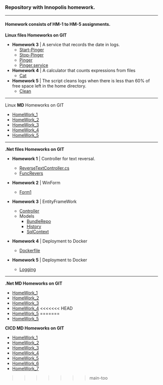 ### Repository with __Innopolis__ homework.
___

#### Homework consists of HM-1 to HM-5 assignments.

**Linux files Homeworks on GIT**

* __Homework 3__ | A service that records the date in logs.
  * [Start-Pinger](https://github.com/AyuBBlack/Devops/blob/main/Linux/start-pinger.sh)
  * [Stop-Pinger](https://github.com/AyuBBlack/Devops/blob/main/Linux/stop-pinger.sh)
  * [Pinger](https://github.com/AyuBBlack/Devops/blob/main/Linux/pinger.sh)
  * [Pinger.service](https://github.com/AyuBBlack/Devops/blob/main/Linux/pinger.service)
* __Homework 4__ | A calculator that counts expressions from files
  * [Cat](https://github.com/AyuBBlack/Devops/blob/main/Linux/cat.sh)
* __Homework 5__ | The script cleans logs when there is less than 60% of free space left in the home directory.
  * [Clean](https://github.com/AyuBBlack/Devops/blob/main/Linux/clean.sh)

___

Linux **MD** Homeworks on GIT

* [HomeWork_1](https://github.com/AyuBBlack/Devops/blob/main/Linux/HomeWorks/HM_1.md)
* [HomeWork_2](https://github.com/AyuBBlack/Devops/blob/main/Linux/HomeWorks/HM_2.md)
* [HomeWork_3](https://github.com/AyuBBlack/Devops/blob/main/Linux/HomeWorks/HM_3.md)
* [HomeWork_4](https://github.com/AyuBBlack/Devops/blob/main/Linux/HomeWorks/HM_4.md)
* [HomeWork_5](https://github.com/AyuBBlack/Devops/blob/main/Linux/HomeWorks/HM_5.md)

___

**.Net files Homeworks on GIT**
* __Homework 1__ | Controller for text reversal.
  * [ReverseTextController.cs](https://github.com/AyuBBlack/Devops/blob/main/DotNet/ReverseTextApi/ReverseTextApi/Controllers/ReverseTextController.cs)
  * [FuncRevers](https://github.com/AyuBBlack/Devops/blob/main/DotNet/ReverseTextApi/ReverseTextApi/Models/FuncRevers.cs)

* __Homework 2__ | WinForm
  * [Form1](https://github.com/AyuBBlack/Devops/blob/main/DotNet/WinFormsApp/WinFormsApp/Form1.cs)

* __Homework 3__ | EntityFrameWork
  * [Controller](https://github.com/AyuBBlack/Devops/blob/main/DotNet/SqlBundle/SqlBundle/Controllers/BundleRun.cs)
  * Models
    * [BundleRepo](https://github.com/AyuBBlack/Devops/blob/main/DotNet/SqlBundle/SqlBundle/Models/BundleRepo.cs)
    * [History](https://github.com/AyuBBlack/Devops/blob/main/DotNet/SqlBundle/SqlBundle/Models/History.cs)  
    * [SqlContext](https://github.com/AyuBBlack/Devops/blob/main/DotNet/SqlBundle/SqlBundle/Models/SqlContext.cs)  
* __Homework 4__ | Deployment to Docker
  * [Dockerfile](https://github.com/AyuBBlack/Devops/blob/main/DotNet/SqlBundle_Docker/SqlBundle/Dockerfile)

* __Homework 5__ | Deployment to Docker
  * [Logging](https://github.com/AyuBBlack/Devops/tree/main/DotNet/SqlBundle_Custom_Logger/SqlBundle/Logging)
___

**.Net **MD** Homeworks on GIT**

* [HomeWork_1](https://github.com/AyuBBlack/Devops/blob/main/DotNet/HomeWorks/HW_1.md)
* [HomeWork_2](https://github.com/AyuBBlack/Devops/blob/main/DotNet/HomeWorks/HW_2.md)
* [HomeWork_3](https://github.com/AyuBBlack/Devops/blob/main/DotNet/HomeWorks/HW_3.md)
* [HomeWork_4](https://github.com/AyuBBlack/Devops/blob/main/DotNet/HomeWorks/HW_4.md)
<<<<<<< HEAD
* [HomeWork_5](https://github.com/AyuBBlack/Devops/blob/main/DotNet/HomeWorks/HW_5.md)
=======
* [HomeWork_5](https://github.com/AyuBBlack/Devops/blob/main/DotNet/HomeWorks/HW_5.md)

**CICD **MD** Homeworks on GIT**

* [HomeWork_1](https://github.com/AyuBBlack/Devops/blob/main/CICD/HW_1.md)
* [HomeWork_2](https://github.com/AyuBBlack/Devops/blob/main/CICD/HW_2.MD)
* [HomeWork_3](https://github.com/AyuBBlack/Devops/blob/main/CICD/HW_3.MD)
* [HomeWork_4](https://github.com/AyuBBlack/Devops/blob/main/CICD/HW_4.MD)
* [HomeWork_5](https://github.com/AyuBBlack/Devops/blob/main/CICD/HW_5.MD)
* [HomeWork_6](https://github.com/AyuBBlack/Devops/blob/main/CICD/HW_6.MD)
* [HomeWork_7](https://github.com/AyuBBlack/Devops/blob/main/CICD/HW_7.MD)
>>>>>>> main-too

